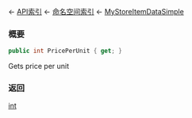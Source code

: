 ← [API索引](Api-Index) ← [命名空间索引](Namespace-Index) ← [MyStoreItemDataSimple](VRage.Game.ModAPI.Ingame.MyStoreItemDataSimple)

### 概要

```csharp
public int PricePerUnit { get; }
```

Gets price per unit

### 返回

[int](https://docs.microsoft.com/en-us/dotnet/api/System.Int32?view=netframework-4.6)

